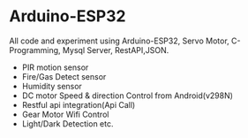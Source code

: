 # Arduino-ESP32
All code and experiment using Arduino-ESP32, Servo Motor, C-Programming, Mysql Server, RestAPI,JSON.
- PIR motion sensor
- Fire/Gas Detect sensor
- Humidity sensor
- DC motor Speed & direction Control from Android(v298N)
- Restful api integration(Api Call)
- Gear Motor Wifi Control
- Light/Dark Detection etc.
